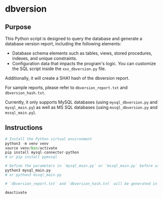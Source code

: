 # dbversion

## Purpose

This Python script is designed to query the database and generate a database version report, including the following elements:

* Database schema elements such as tables, views, stored procedures, indexes, and unique constraints.
* Configuration data that impacts the program's logic. You can customize the SQL script inside the `xxx_dbversion.py` file.

Additionally, it will create a SHA1 hash of the dbversion report.

For sample reports, please refer to `dbversion_report.txt` and `dbversion_hash.txt`.

Currently, it only supports MySQL databases (using `mysql_dbversion.py` and `mysql_main.py`) as well as MS SQL databases (using `mssql_dbversion.py` and `mssql_main.py`).

 
## Instructions
```python 
# Install the Python virtual environment
python3 -m venv venv
source venv/bin/activate
pip install mysql-connector-python
# or pip install pymssql

# Define the parameters in `mysql_main.py` or `mssql_main.py` before use
python3 mysql_main.py
# or python3 mssql_main.py

# `dbversion_report.txt` and `dbversion_hash.txt` will be generated in the current folder

deactivate
```
 

